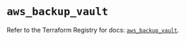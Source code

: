 # `aws_backup_vault`

Refer to the Terraform Registry for docs: [`aws_backup_vault`](https://registry.terraform.io/providers/hashicorp/aws/6.18.0/docs/resources/backup_vault).
